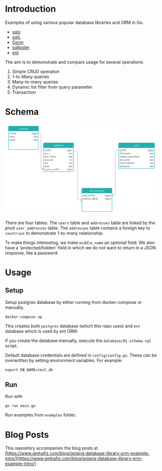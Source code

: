 #  Introduction

Examples of using various popular database libraries and ORM in Go.

 - [sqlx](https://jmoiron.github.io/sqlx/)
 - [sqlc](https://docs.sqlc.dev)
 - [Gorm](https://github.com/go-gorm/gorm)
 - [sqlboiler](https://github.com/volatiletech/sqlboiler)
 - [ent](https://entgo.io/docs/getting-started)

The aim is to demonstrate and compare usage for several operations

 1. Simple CRUD operation
 2. 1-to-Many queries
 3. Many-to-many queries
 4. Dynamic list filter from query parameter 
 5. Transaction

# Schema

![Database](db.png)

There are four tables. The `users` table and `addresses` table are linked by the pivot `user_addresses` table. The `addresses` table contains a foreign key to `countries` to demonstrate 1-to-many relationship.

To make things interesting, we make `middle_name` an optional field. We also have a 'protected/hidden' field in which we do not want to return in a JSON response, like a password.


# Usage

## Setup

Setup postgres database by either running from docker-compose or manually.

    docker-compose up 

This creates both `postgres` database (which this repo uses) and `ent` database which is used by ent ORM.

If you create the database manually, execute the `database/01-schema.sql` script.

Default database credentials are defined in `config/config.go`. These can be overwritten by setting environment variables. For example:

    export DB_NAME=test_db

## Run

Run with

    go run main.go


Run examples from `examples` folder.

# Blog Posts

This repository accompanies the blog posts at [https://www.gmhafiz.com/blog/golang-database-library-orm-example-intro/](https://www.gmhafiz.com/blog/golang-database-library-orm-example-intro/)